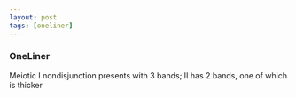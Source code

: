 ```yaml
---
layout: post
tags: [oneliner]
---
```



### OneLiner

Meiotic I nondisjunction presents with 3 bands; II has 2 bands, one of which is thicker
